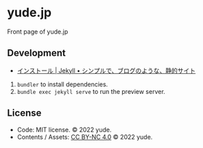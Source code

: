 # yude.jp
Front page of yude.jp

## Development
* [インストール | Jekyll • シンプルで、ブログのような、静的サイト](https://jekyllrb-ja.github.io/docs/installation/)
1. `bundler` to install dependencies.
2. `bundle exec jekyll serve` to run the preview server.

## License
* Code: MIT license. &copy; 2022 yude.
* Contents / Assets: [CC BY-NC 4.0](https://creativecommons.org/licenses/by-nc/4.0/) &copy; 2022 yude.
